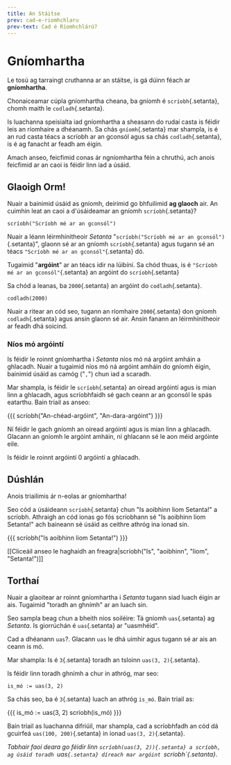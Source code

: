 ```yaml
---
title: An Stáitse
prev: cad-e-riomhchlaru
prev-text: Cad é Ríomhchlárú?
---
```


# Gníomhartha

Le tosú ag tarraingt cruthanna ar an stáitse, is gá dúinn féach ar **gníomhartha**.

Chonaiceamar cúpla gníomhartha cheana, ba gníomh é `scríobh`{.setanta}, chomh maith le
`codladh`{.setanta}.

Is luachanna speisialta iad gníomhartha a sheasann do rudaí casta is féidir leis an ríomhaire a
dhéanamh. Sa chás `gníomh`{.setanta} mar shampla, is é an rud casta téacs a scríobh ar an gconsól
agus sa chás `codladh`{.setanta}, is é ag fanacht ar feadh am éigin.

Amach anseo, feicfimid conas ár ngníomhartha féin a chruthú, ach anois feicfimid ar an caoi is
féidir linn iad a úsáid.

## Glaoigh Orm!

Nuair a bainimid úsáid as gníomh, deirimid go bhfuilimid **ag glaoch** air. An cuimhin leat an caoi
a d'úsáideamar an gníomh `scríobh`{.setanta}?

```{.setanta .numberLines}
scríobh("Scríobh mé ar an gconsól")
```

Nuair a léann léirmhínitheoir *Setanta* "`scríobh("Scríobh mé ar an gconsól")`{.setanta}", glaonn sé
ar an gníomh `scríobh`{.setanta} agus tugann sé an téacs `"Scríobh mé ar an gconsól"`{.setanta} dó.

Tugaimid "**argóint**" ar an téacs idir na lúibíní. Sa chód thuas, is é
`"Scríobh mé ar an gconsól"`{.setanta} an argóint do `scríobh`{.setanta}

Sa chód a leanas, ba `2000`{.setanta} an argóint do `codladh`{.setanta}.

```{.setanta .numberLines}
codladh(2000)
```

Nuair a ritear an cód seo, tugann an ríomhaire `2000`{.setanta} don gníomh `codladh`{.setanta} agus
ansin glaonn sé air. Ansin fanann an léirmhínitheoir ar feadh dhá soicind.

### Níos mó argóintí

Is féidir le roinnt gníomhartha i *Setanta* níos mó ná argóint amháin a ghlacadh. Nuair a tugaimid
níos mó ná argóint amháin do gníomh éigin, bainimid úsáid as camóg ("`,`") chun iad a scaradh.

Mar shampla, is féidir le `scríobh`{.setanta} an oiread argóintí agus is mian linn a ghlacadh, agus
scríobhfaidh sé gach ceann ar an gconsól le spás eatarthu. Bain triail as anseo:

{{{
scríobh("An-chéad-argóint", "An-dara-argóint")
}}}

Ní féidir le gach gníomh an oiread argóintí agus is mian linn a ghlacadh. Glacann an gníomh le
argóint amháin, ní ghlacann sé le aon méid argóinte eile.

Is féidir le roinnt argóintí 0 argóintí a ghlacadh.

## Dúshlán

Anois triailimis ár n-eolas ar gníomhartha!

Seo cód a úsáideann `scríobh`{.setanta} chun "Is aoibhinn liom Setanta!" a scríobh. Athraigh an cód
ionas go fós scríobhann sé "Is aoibhinn liom Setanta!" ach baineann sé úsáid as ceithre athróg ina
ionad sin.

{{{
scríobh("Is aoibhinn liom Setanta!")
}}}

[[Cliceáil anseo le haghaidh an freagra|scríobh(&quot;Is&quot;, &quot;aoibhinn&quot;, &quot;liom&quot;, &quot;Setanta!&quot;)]]

## Torthaí

Nuair a glaoitear ar roinnt gníomhartha i *Setanta* tugann siad luach éigin ar ais. Tugaimid "toradh
an ghnímh" ar an luach sin.

Seo sampla beag chun a bheith níos soiléire: Tá gníomh `uas`{.setanta} ag *Setanta*. Is giorrúchán é
`uas`{.setanta} ar "uasmhéid".

Cad a dhéanann `uas`?. Glacann `uas` le dhá uimhir agus tugann sé ar ais an ceann is mó.

Mar shampla: Is é `3`{.setanta} toradh an tsloinn `uas(3, 2)`{.setanta}.

Is féidir linn toradh ghnímh a chur in athróg, mar seo:

```
is_mó := uas(3, 2)
```

Sa chás seo, ba é `3`{.setanta} luach an athróg `is_mó`. Bain triail as:

{{{
is_mó := uas(3, 2)
scríobh(is_mó)
}}}

Bain triail as luachanna difriúil, mar shampla, cad a scríobhfadh an cód dá gcuirfeá
`uas(100, 200)`{.setanta} in ionad `uas(3, 2)`{.setanta}.

*Tabhair faoi deara go féidir linn `scríobh(uas(3, 2)){.setanta} a scríobh, ag úsáid toradh
`uas`{.setanta} díreach mar argóint `scríobh`{.setanta}*.
